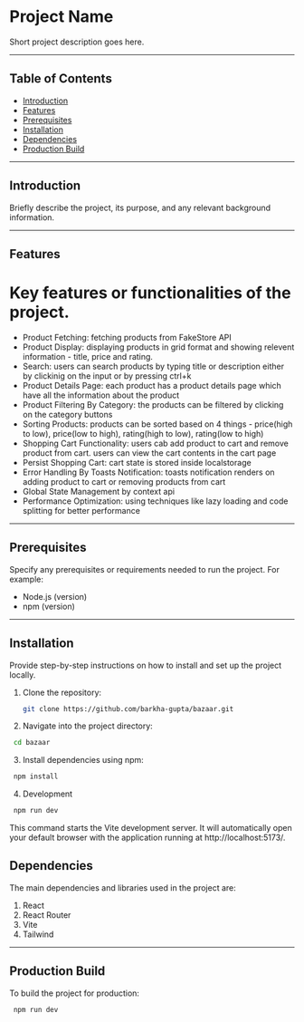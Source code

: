 # Project Name

Short project description goes here.

---

## Table of Contents

- [Introduction](#introduction)
- [Features](#features)
- [Prerequisites](#prerequisites)
- [Installation](#installation)
- [Dependencies](#dependencies)
- [Production Build](#production-build)

---

## Introduction

Briefly describe the project, its purpose, and any relevant background information.

---

## Features

# Key features or functionalities of the project.

- Product Fetching: fetching products from FakeStore API
- Product Display: displaying products in grid format and showing relevent information - title, price and rating.
- Search: users can search products by typing title or description either by clickinig on the input or by pressing ctrl+k
- Product Details Page: each product has a product details page which have all the information about the product
- Product Filtering By Category: the products can be filtered by clicking on the category buttons
- Sorting Products: products can be sorted based on 4 things - price(high to low), price(low to high), rating(high to low), rating(low to high)
- Shopping Cart Functionality: users cab add product to cart and remove product from cart. users can view the cart contents in the cart page
- Persist Shopping Cart: cart state is stored inside localstorage
- Error Handling By Toasts Notification: toasts notification renders on adding product to cart or removing products from cart
- Global State Management by context api
- Performance Optimization: using techniques like lazy loading and code splitting for better performance

---

## Prerequisites

Specify any prerequisites or requirements needed to run the project. For example:

- Node.js (version)
- npm (version)

---

## Installation

Provide step-by-step instructions on how to install and set up the project locally.

1. Clone the repository:

   ```bash
   git clone https://github.com/barkha-gupta/bazaar.git

   ```

2. Navigate into the project directory:

```bash
 cd bazaar

```

3. Install dependencies using npm:

```bash
 npm install

```

4. Development

```bash
 npm run dev

```

This command starts the Vite development server. It will automatically open your default browser with the application running at http://localhost:5173/.

## Dependencies

The main dependencies and libraries used in the project are:

1. React
2. React Router
3. Vite
4. Tailwind

---

## Production Build

To build the project for production:

```bash
 npm run dev

```
